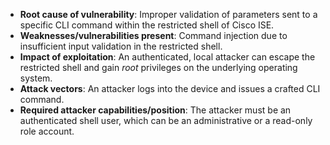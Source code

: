 - **Root cause of vulnerability**: Improper validation of parameters sent to a specific CLI command within the restricted shell of Cisco ISE.
- **Weaknesses/vulnerabilities present**: Command injection due to insufficient input validation in the restricted shell.
- **Impact of exploitation**: An authenticated, local attacker can escape the restricted shell and gain *root* privileges on the underlying operating system.
- **Attack vectors**: An attacker logs into the device and issues a crafted CLI command.
- **Required attacker capabilities/position**: The attacker must be an authenticated shell user, which can be an administrative or a read-only role account.